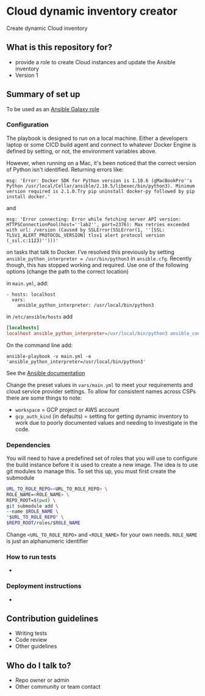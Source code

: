 # Cloud dynamic inventory creator #

Create dynamic Cloud inventory

## What is this repository for?

* provide a role to create Cloud instances and update the Ansible inventory
* Version 1

## Summary of set up
To be used as an [Ansible Galaxy role](https://docs.ansible.com/ansible/latest/galaxy/user_guide.html#installing-roles-from-galaxy)

### Configuration

The playbook is designed to run on a local machine. Either a developers laptop or some CICD build
agent and connect to whatever Docker Engine is defined by setting, or not, the environment variables
above.

However, when running on a Mac, it's been noticed that the correct version of Python isn't
identified. Returning errors like:
```yamlex
msg: 'Error: Docker SDK for Python version is 1.10.6 (gMacBookPro''s Python /usr/local/Cellar/ansible/2.10.5/libexec/bin/python3). Minimum version required is 2.1.0.Try pip uninstall docker-py followed by pip install docker.'
```
and
```yamlex
msg: 'Error connecting: Error while fetching server API version: HTTPSConnectionPool(host=''lab2'', port=2376): Max retries exceeded with url: /version (Caused by SSLError(SSLError(1, ''[SSL: TLSV1_ALERT_PROTOCOL_VERSION] tlsv1 alert protocol version (_ssl.c:1123)'')))'
```
on tasks that talk to Docker. I’ve resolved this previously by setting `ansible_python_interpreter
= /usr/bin/python3` in `ansible.cfg`. Recently though, this has stopped working and required. Use
one of the following options (change the path to the correct location)

in `main.yml`, add:
```yamlex
- hosts: localhost
  vars:
    ansible_python_interpreter: /usr/local/bin/python3

```
in `/etc/ansible/hosts` add
```ini
[localhosts]
localhost ansible_python_interpreter=/usr/local/bin/python3 ansible_connection=local
```
On the command line add:
```shell
ansible-playbook -v main.yml -e 'ansible_python_interpreter=/usr/local/bin/python3'
```
See the [Ansible documentation](https://docs.ansible.com/ansible/latest/reference_appendices/python_3_support.html)


Change the preset values in `vars/main.yml` to meet your requirements and cloud service provider
settings. To allow for consistent names across CSPs there are some things to note:
* `workspace` = GCP project or AWS account
* `gcp_auth_kind` (in defaults) = setting for getting dynamic inventory to work due to poorly 
documented values and needing to investigate in the code. 
  

### Dependencies
You will need to have a predefined set of roles that you will use to configure the build instance 
before it is used to create a new image. The idea is to use git modules to manage this. To set this 
up, you must first create the submodule
```bash
URL_TO_ROLE_REPO=<URL_TO_ROLE_REPO> \
ROLE_NAME=<ROLE_NAME> \
REPO_ROOT=$(pwd) \
git submodule add \
--name $ROLE_NAME \
"$URL_TO_ROLE_REPO" \ 
$REPO_ROOT/roles/$ROLE_NAME
```
Change `<URL_TO_ROLE_REPO>` and `<ROLE_NAME>` for your own needs. `ROLE_NAME` is just an 
alphanumeric identifier 
### How to run tests
* 
### Deployment instructions
*

## Contribution guidelines

* Writing tests
* Code review
* Other guidelines

## Who do I talk to?

* Repo owner or admin
* Other community or team contact